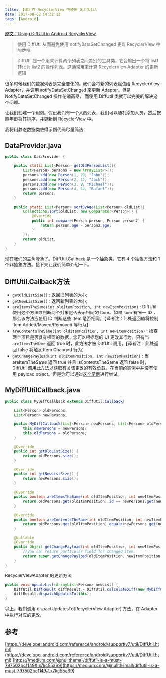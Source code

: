 ```yaml
---
title: 【译】在 RecyclerView 中使用 DiffUtil
date: 2017-08-02 14:32:12
tags: [Android]
---
```


[原文：Using DiffUtil in Android RecyclerView](https://medium.com/@iammert/using-diffutil-in-android-recyclerview-bdca8e4fbb00)

> 使用 DiffUtil 从而避免使用 notifyDataSetChanged 更新 RecyclerView 中的数据

<!--more-->

> DiffUtil 是一个用来计算两个列表之间差别的工具类，它会输出一个将 list1 转化为 list2 的操作列表。这通常用来计算 RecyclerView Adapter 的更新逻辑

很多时候我们的数据列表是完全变化的。我们会将新的列表赋值给 RecyclerView Adapter，并调用 notifyDataSetChanged 来更新 Adapter。但是 NotifyDataSetChanged 操作花销高昂， 而使用 DiffUtil 类就可以完美的解决这个问题。

让我们创建一个用例。假设我们有一个人员列表，我们可以随机添加人员，然后按照年龄将其排序，并更新到 RecyclerView 中。

我将用静态数据类使得示例代码尽量简洁：

## DataProvider.java
``` JAVA
public class DataProvider {

    public static List<Person> getOldPersonList(){
        List<Person> persons = new ArrayList<>();
        persons.add(new Person(1, 20, "John"));
        persons.add(new Person(2, 12, "Jack"));
        persons.add(new Person(3, 8, "Michael"));
        persons.add(new Person(4, 19, "Rafael"));
        return persons;
    }

    public static List<Person> sortByAge(List<Person> oldList){
        Collections.sort(oldList, new Comparator<Person>() {
            @Override
            public int compare(Person person, Person person2) {
                return person.age - person2.age;
            }
        });
        return oldList;
    }
}
```

现在我们的主角登场了。DiffUtil.Callback 是一个抽象类，它有 4 个抽象方法和 1 个非抽象方法。接下来让我们简单介绍一下。

## DiffUtil.Callback方法

- `getOldListSize()` : 返回旧列表的大小;
- `getNewListSize()` : 返回新列表的大小;
- `areItemsTheSame(int oldItemPosition, int newItemPosition)` : DiffUtil 使用这个方法来判断两个对象是否表示相同的 Item。如果 Item 有唯一 ID ，那么该方法应使用 ID 判断这些 Item 是否相同。【译者注：此处返回值将控制 Item Added/Moved/Removed 等行为】
- `areContentsTheSame(int oldItemPosition, int newItemPosition)` : 检查两个项目是否具有相同的数据。您可以根据您的 UI 更改其行为。只有当 `areItemsTheSame` 返回 true 时，此方法才被 DiffUtil 调用。【译者注：此处返回 false 将触发 Item Changed 行为】
- `getChangePayload(int oldItemPosition, int newItemPosition)` : 当 areItemTheSame 返回 true 并且 isContentsTheSame 返回 false 时，DiffUtil 调用此方法以获取有关该更改的有效负载。在当前的实例中并没有使用 payload object。但是你可以通过[这个示例](https://proandroiddev.com/diffutil-is-a-must-797502bc1149)进行尝试。
	
## MyDiffUtilCallback.java
``` JAVA
public class MyDiffCallback extends DiffUtil.Callback{

    List<Person> oldPersons;
    List<Person> newPersons;

    public MyDiffCallback(List<Person> newPersons, List<Person> oldPersons) {
        this.newPersons = newPersons;
        this.oldPersons = oldPersons;
    }

    @Override
    public int getOldListSize() {
        return oldPersons.size();
    }

    @Override
    public int getNewListSize() {
        return newPersons.size();
    }

    @Override
    public boolean areItemsTheSame(int oldItemPosition, int newItemPosition) {
        return oldPersons.get(oldItemPosition).id == newPersons.get(newItemPosition).id;
    }

    @Override
    public boolean areContentsTheSame(int oldItemPosition, int newItemPosition) {
        return oldPersons.get(oldItemPosition).equals(newPersons.get(newItemPosition));
    }

    @Nullable
    @Override
    public Object getChangePayload(int oldItemPosition, int newItemPosition) {
        //you can return particular field for changed item.
        return super.getChangePayload(oldItemPosition, newItemPosition);
    }
}
```

RecyclerViewAdapter 的更新方法
``` JAVA
public void updateList(ArrayList<Person> newList) {
    DiffUtil.DiffResult diffResult = DiffUtil.calculateDiff(new MyDiffCallback(this.persons, newList));
    diffResult.dispatchUpdatesTo(this);
}
```

以上。我们调用 dispactUpdatesTo(RecyclerView.Adapter) 方法，在 Adapter 中执行对应的更改。

## 参考
[https://developer.android.com/reference/android/support/v7/util/DiffUtil.html](https://developer.android.com/reference/android/support/v7/util/DiffUtil.html)
[https://medium.com/@nullthemall/diffutil-is-a-must-797502bc1149#.x7kc55a69](https://medium.com/@nullthemall/diffutil-is-a-must-797502bc1149#.x7kc55a69)